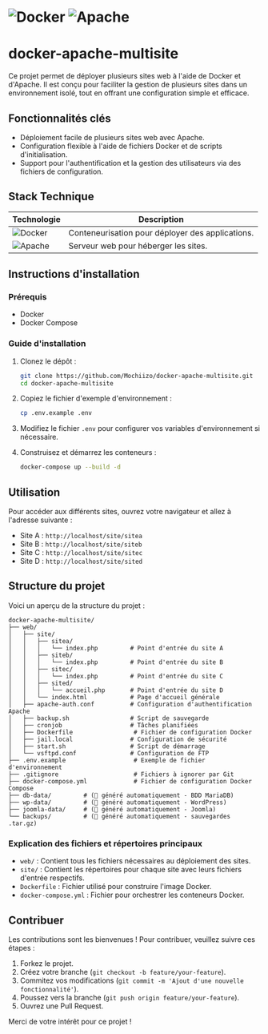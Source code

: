 # ![Docker](https://img.shields.io/badge/Docker-2496ED?style=flat&logo=docker&logoColor=white) ![Apache](https://img.shields.io/badge/Apache-DB4437?style=flat&logo=apache&logoColor=white)

# docker-apache-multisite

Ce projet permet de déployer plusieurs sites web à l'aide de Docker et d'Apache. Il est conçu pour faciliter la gestion de plusieurs sites dans un environnement isolé, tout en offrant une configuration simple et efficace.

## Fonctionnalités clés

- Déploiement facile de plusieurs sites web avec Apache.
- Configuration flexible à l'aide de fichiers Docker et de scripts d'initialisation.
- Support pour l'authentification et la gestion des utilisateurs via des fichiers de configuration.

## Stack Technique

| Technologie | Description |
|-------------|-------------|
| ![Docker](https://img.shields.io/badge/Docker-2496ED?style=flat&logo=docker&logoColor=white) | Conteneurisation pour déployer des applications. |
| ![Apache](https://img.shields.io/badge/Apache-DB4437?style=flat&logo=apache&logoColor=white) | Serveur web pour héberger les sites. |

## Instructions d'installation

### Prérequis

- Docker
- Docker Compose

### Guide d'installation

1. Clonez le dépôt :
   ```bash
   git clone https://github.com/Mochiizo/docker-apache-multisite.git
   cd docker-apache-multisite
   ```

2. Copiez le fichier d'exemple d'environnement :
   ```bash
   cp .env.example .env
   ```

3. Modifiez le fichier `.env` pour configurer vos variables d'environnement si nécessaire.

4. Construisez et démarrez les conteneurs :
   ```bash
   docker-compose up --build -d
   ```

## Utilisation

Pour accéder aux différents sites, ouvrez votre navigateur et allez à l'adresse suivante :

- Site A : `http://localhost/site/sitea`
- Site B : `http://localhost/site/siteb`
- Site C : `http://localhost/site/sitec`
- Site D : `http://localhost/site/sited`

## Structure du projet

Voici un aperçu de la structure du projet :

```
docker-apache-multisite/
├── web/
│   ├── site/
│   │   ├── sitea/
│   │   │   └── index.php         # Point d'entrée du site A
│   │   ├── siteb/
│   │   │   └── index.php         # Point d'entrée du site B
│   │   ├── sitec/
│   │   │   └── index.php         # Point d'entrée du site C
│   │   ├── sited/
│   │   │   └── accueil.php       # Point d'entrée du site D
│   │   └── index.html            # Page d'accueil générale
│   ├── apache-auth.conf          # Configuration d'authentification Apache
│   ├── backup.sh                 # Script de sauvegarde
│   ├── cronjob                   # Tâches planifiées
│   ├── Dockerfile                 # Fichier de configuration Docker
│   ├── jail.local                # Configuration de sécurité
│   ├── start.sh                  # Script de démarrage
│   └── vsftpd.conf               # Configuration de FTP
├── .env.example                   # Exemple de fichier d'environnement
├── .gitignore                     # Fichiers à ignorer par Git
├── docker-compose.yml             # Fichier de configuration Docker Compose
├── db-data/         # (📁 généré automatiquement - BDD MariaDB)
├── wp-data/         # (📁 généré automatiquement - WordPress)
├── joomla-data/     # (📁 généré automatiquement - Joomla)
└── backups/         # (📁 généré automatiquement - sauvegardes .tar.gz)
```

### Explication des fichiers et répertoires principaux

- `web/` : Contient tous les fichiers nécessaires au déploiement des sites.
- `site/` : Contient les répertoires pour chaque site avec leurs fichiers d'entrée respectifs.
- `Dockerfile` : Fichier utilisé pour construire l'image Docker.
- `docker-compose.yml` : Fichier pour orchestrer les conteneurs Docker.

## Contribuer

Les contributions sont les bienvenues ! Pour contribuer, veuillez suivre ces étapes :

1. Forkez le projet.
2. Créez votre branche (`git checkout -b feature/your-feature`).
3. Commitez vos modifications (`git commit -m 'Ajout d'une nouvelle fonctionnalité'`).
4. Poussez vers la branche (`git push origin feature/your-feature`).
5. Ouvrez une Pull Request. 

Merci de votre intérêt pour ce projet !
